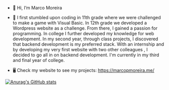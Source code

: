 - 👋 Hi, I’m Marco Moreira

- 👀 I first stumbled upon coding in 11th grade where we were challenged to make a game with Visual Basic. In 12th grade we developed a Wordpress website as a challenge. From there, I gained a passion for programming. In college I further developed my knowledge for web development. In my second year, through class projects, I discovered that backend development is my preferred stack. With an internship and by developing my very first website with two other colleagues , I decided to go all in on backend development. I'm currently in my third and final year of college.

- 🖥️  Check my website to see my projects: https://marcopmoreira.me/

[![Anurag's GitHub stats](https://github-readme-stats.vercel.app/api?username=MMoreira01&show_icons=true&theme=dracula)](https://github.com/anuraghazra/github-readme-stats)
<!---
MMoreira01/MMoreira01 is a ✨ special ✨ repository because its `README.md` (this file) appears on your GitHub profile.
You can click the Preview link to take a look at your changes.
--->
